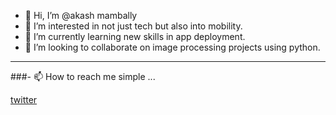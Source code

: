 - 👋 Hi, I’m @akash mambally
- 👀 I’m interested in not just tech but also into mobility.
- 🌱 I’m currently learning new skills in app deployment.
- 💞️ I’m looking to collaborate on image processing projects using python.

----
###- 📫 How to reach me simple ...


[twitter](https://twitter.com/akash_tvm)

<!---
akaspringfield/akaspringfield is a ✨ special ✨ repository because its `README.md` (this file) appears on your GitHub profile.
You can click the Preview link to take a look at your changes.
--->
